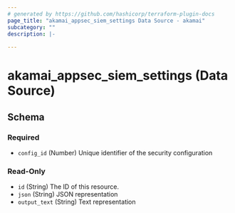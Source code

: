 ```yaml
---
# generated by https://github.com/hashicorp/terraform-plugin-docs
page_title: "akamai_appsec_siem_settings Data Source - akamai"
subcategory: ""
description: |-
  
---
```


# akamai_appsec_siem_settings (Data Source)





<!-- schema generated by tfplugindocs -->
## Schema

### Required

- `config_id` (Number) Unique identifier of the security configuration

### Read-Only

- `id` (String) The ID of this resource.
- `json` (String) JSON representation
- `output_text` (String) Text representation
